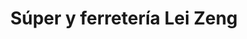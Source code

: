 ---
title: "Súper y ferretería Lei Zeng"
url: /el-tejar/super-y-ferreteria-lei-zeng/
shop: comodidad
---